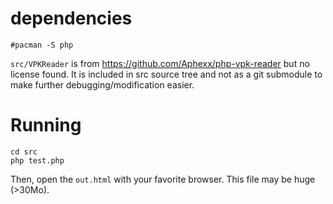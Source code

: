 

# dependencies

	#pacman -S php

`src/VPKReader` is from https://github.com/Aphexx/php-vpk-reader but no
license found. It is included in src source tree and not as a git submodule
to make further debugging/modification easier.

# Running

	cd src
	php test.php

Then, open the `out.html` with your favorite browser. This file may be huge
(>30Mo).
